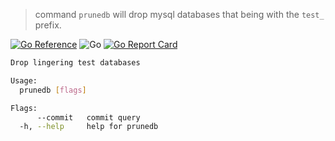 > command `prunedb` will drop mysql databases that being with the `test_`
> prefix.

[![Go
Reference](https://pkg.go.dev/badge/github.com/wayneashleyberry/prunedb.svg)](https://pkg.go.dev/github.com/wayneashleyberry/prunedb)
![Go](https://github.com/wayneashleyberry/prunedb/workflows/Go/badge.svg)
[![Go Report Card](https://goreportcard.com/badge/github.com/wayneashleyberry/prunedb)](https://goreportcard.com/report/github.com/wayneashleyberry/prunedb)

```sh
Drop lingering test databases

Usage:
  prunedb [flags]

Flags:
      --commit   commit query
  -h, --help     help for prunedb
```

